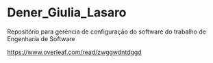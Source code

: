 # Dener_Giulia_Lasaro
Repositório para gerência de configuração do software do trabalho de Engenharia de Software

https://www.overleaf.com/read/zwggwdntdggd

